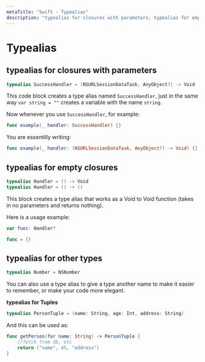 ```yaml
---
metaTitle: "Swift - Typealias"
description: "typealias for closures with parameters, typealias for empty closures, typealias for other types"
---
```


# Typealias




## typealias for closures with parameters


```swift
typealias SuccessHandler = (NSURLSessionDataTask, AnyObject?) -> Void

```

This code block creates a type alias named `SuccessHandler`, just in the same way `var string = ""` creates a variable with the name `string`.

Now whenever you use `SuccessHandler`, for example:

```swift
func example(_ handler: SuccessHandler) {}

```

You are essentilly writing:

```swift
func example(_ handler: (NSURLSessionDataTask, AnyObject?) -> Void) {}

```



## typealias for empty closures


```swift
typealias Handler = () -> Void
typealias Handler = () -> ()

```

This block creates a type alias that works as a Void to Void function (takes in no parameters and returns nothing).

Here is a usage example:

```swift
var func: Handler?

func = {}

```



## typealias for other types


```swift
typealias Number = NSNumber

```

You can also use a type alias to give a type another name to make it easier to remember, or make your code more elegant.

**typealias for Tuples**

```swift
typealias PersonTuple = (name: String, age: Int, address: String)

```

And this can be used as:

```swift
func getPerson(for name: String) -> PersonTuple {
    //fetch from db, etc
    return ("name", 45, "address")
}

```

